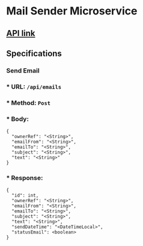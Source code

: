 # Mail Sender Microservice

## [API link]()

## Specifications

### Send Email
### * URL: `/api/emails`
### * Method: `Post`
### * Body:

```
{
  "ownerRef": "<String>",
  "emailFrom": "<String>",
  "emailTo": "<String>",
  "subject": "<String>",
  "text": "<String>"
}
```
### * Response:

```
{
  "id": int,
  "ownerRef": "<String>",
  "emailFrom": "<String>",
  "emailTo": "<String>",
  "subject": "<String>",
  "text": "<String>",
  "sendDateTime": "<DateTimeLocal>",
  "statusEmail": <boolean>
}
```